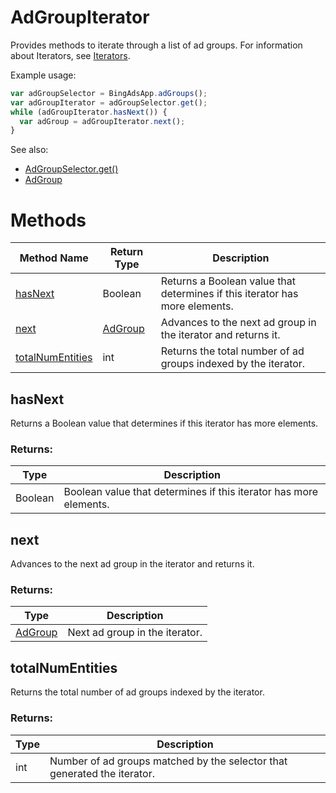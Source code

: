 # AdGroupIterator
Provides methods to iterate through a list of ad groups. For information about Iterators, see [Iterators](../concepts/iterators).

Example usage:
```javascript
var adGroupSelector = BingAdsApp.adGroups();
var adGroupIterator = adGroupSelector.get();
while (adGroupIterator.hasNext()) {
  var adGroup = adGroupIterator.next();
}
```

See also:
- [AdGroupSelector.get()](./AdGroupSelector#get)
- [AdGroup](./AdGroup)

# Methods
|Method Name|Return Type|Description|
|-|-|-
[hasNext](#hasnext)|Boolean|Returns a Boolean value that determines if this iterator has more elements.
[next](#next)|[AdGroup](./AdGroup)|Advances to the next ad group in the iterator and returns it.
[totalNumEntities](#totalnumentities)|int|Returns the total number of ad groups indexed by the iterator.

## <a name="hasnext"></a>hasNext
Returns a Boolean value that determines if this iterator has more elements.

### Returns:
|Type|Description|
|-|-
Boolean|Boolean value that determines if this iterator has more elements.

## <a name="next"></a>next
Advances to the next ad group in the iterator and returns it.

### Returns:
|Type|Description|
|-|-
[AdGroup](./AdGroup)|Next ad group in the iterator.

## <a name="totalnumentities"></a>totalNumEntities
Returns the total number of ad groups indexed by the iterator. 

### Returns:
|Type|Description|
|-|-
int|Number of ad groups matched by the selector that generated the iterator.

